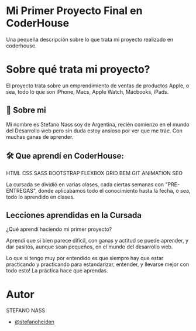 
# Mi Primer Proyecto Final en CoderHouse

Una pequeña descripción sobre lo que trata mi proyecto realizado en coderhouse.

# Sobre qué trata mi proyecto?

El proyecto trata sobre un emprendimiento de ventas de productos Apple, o sea, todo lo que son iPhone, Macs, Apple Watch, Macbooks, iPads.






## 🚀 Sobre mi
Mi nombre es Stefano Nass soy de Argentina, recién comienzo en el mundo del Desarrollo web pero sin duda estoy ansioso por ver que me trae. Con muchas ganas de aprender.


## 🛠 Que aprendí en CoderHouse:
HTML
CSS
SASS
BOOTSTRAP
FLEXBOX
GRID
BEM
GIT
ANIMATION
SEO


La cursada se dividió en varias clases, cada ciertas semanas con "PRE-ENTREGAS", donde aplicabamos todo el conocimiento hasta la fecha, o sea, todo lo aprendido en clases.


## Lecciones aprendidas en la Cursada

¿Qué aprendí haciendo mi primer proyecto?

Aprendí que si bien parece dificil, con ganas y actitud se puede aprender, y dar pasitos, aunque sean pequeños, en el mundo del desarrollo web.

Lo que si tengo muy por entendido es que siempre hay que estar practicando y practicando para estandarizar, entender, y llevarse mejor con todo esto! La práctica hace que aprendas.


# Autor

STEFANO NASS
- [@stefanoheiden](https://github.com/stefanoheiden/)

